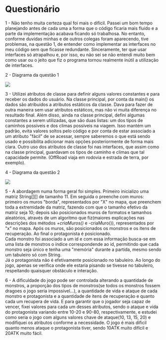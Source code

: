 # Questionário

1 - Não tenho muita certeza qual foi mais o difícil. Passei um bom tempo planejando antes de cada uma a forma que o código ficaria mais fluído e a parte da implementação acabava ficando só trabalhosa. No entanto, conforme duvidas minhas e de outros colegas foram aparecendo, tive problemas, na questão 1, de entender como implementar as interfaces no meu código sem que ficasse redundante. Sinceramente, ter que usar interfaces só atrapalhou e, por isso, eu não sei se não entendi muito bem como usar ou o jeito que fiz o programa tornou realmente inútil a utilização de interfaces.

2 - Diagrama da questão 1

<img src="https://github.com/Riukkon/comp2-Java/blob/master/listas-de-exercicios/src/br/ufrj/dcc/comp2/ple/raphael/lista2/diagrama1.png"/>

3 - Utilizei atributos de classe para definir alguns valores constantes e para receber os dados do usuário. Na classe principal, por conta da main() os dados são atribuidos a atributos estáticos da classe. Dava para fazer de outra maneira sem usar atributos estáticos, mas não vi muita diferença no resultado final. Além disso, ainda na classe principal, defini algumas constantes a serem utilizadas, que são duas listas: um dos tipos de caminhos possíveis e dos climas possíveis na viagem. Isso mantém um padrão, evita valores soltos pelo código e por conta de estar associado a um atributo "fácil" de se acessar, sempre saberemos o que está sendo usado e possibilita adicionar mais opções posteriormente de forma mais clara.
Outro uso dos atributos de classe foi nas interfaces, que assim como na classe principal, guardavam os tipos de caminho e climas que tal capacidade permite. (OffRoad viaja em rodovia e estrada de terra, por exemplo).

4 - Diagrama da questão 2

<img src="https://github.com/Riukkon/comp2-Java/blob/master/listas-de-exercicios/src/br/ufrj/dcc/comp2/ple/raphael/lista2/diagrama2.png"/>

5 - A abordagem numa forma geral foi simples. Primeiro inicializo uma matriz String[][] de tamanho 11. Em seguida o preenche com muros: primeiro os muros "borda", representados por "X" no mapa, que preenchem toda a extremidade da matriz, fazendo com que o tamanho efetivo da matriz seja 10; depois são posicionados muros de formatos e tamanhos aleatórios, através de um algoritmo que fiz(maiores explicações nas descrições dos métodos <i>+criaMuros()</i> e -criaMuro()), representados por "x" no mapa.
Após os muros, são posicionados os monstros e os itens de recuperação. Ao final o protagonista é posicionado.<br>
Cada monstro foi associado a um id e com essa informação busca-se em uma lista de monstros o índice correspondende ao id, permitindo que cada monstro seja único e tenha uma "memória" durante a partida, mesmo sendo um tabuleiro só com String.<br>
Já o protagonista não é efetivamente posicionado no tabuleiro. Ao longo do jogo, apenas se verifica onde ele estaria pisando se tivesse no tabuleiro, respeitando quaisquer obstáculo e interação.

6 - A dificuldade do jogo pode ser controlada alterando a quantidade de monstros, a proporção dos tipos de monstros(se todos os monstros fossem dragoes o jogo seria impossível...), a quantidade de vida e ataque de cada monstro e protagonista e a quantidade de itens de recuperação e quanto cada um recupera de vida. E para garantir que o jogador seja capaz de vencer, fixei valores para cada um desses atributos, sendo o ataque e vida do protagonista variando entre 10-20 e 90-80, respectivamente, e estudei como seria o jogo com alguns valores chave de ataque(10, 13, 15, 20) e modifiquei os atributos conforme a necessidade. O jogo é mais dificil quanto menos ataque o protagonista tiver, sendo 10ATK muito difícil e 20ATK muito fácil.
